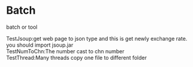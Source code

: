# Batch
batch or tool

TestJsoup:get web page to json type and this is get newly exchange  rate.<br/>
you should import jsoup.jar<br/>
TestNumToChn:The number cast to chn number<br/>
TestThread:Many threads copy one file to different folder<br/>

